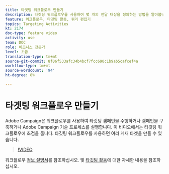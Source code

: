 ```yaml
---
title: 타겟팅 워크플로우 만들기
description: 타깃팅 워크플로우를 사용하여 몇 개의 전달 대상을 정의하는 방법을 알아봅니다.
feature: 워크플로우, 타깃팅 활동, 쿼리 편집기
topics: Targeting Activities
kt: 2174
doc-type: feature video
activity: use
team: DOC
role: 비즈니스 전문가
level: 초급
translation-type: tm+mt
source-git-commit: 8f06f533afc34b4bcf7fcc690c1b9ab5cafcef4a
workflow-type: tm+mt
source-wordcount: '94'
ht-degree: 8%

---
```



# 타겟팅 워크플로우 만들기

Adobe Campaign은 워크플로우를 사용하여 타깃팅 캠페인을 수행하거나 캠페인을 구축하거나 Adobe Campaign 기술 프로세스를 실행합니다. 이 비디오에서는 타깃팅 워크플로우에 초점을 둡니다. 타깃팅 워크플로우를 사용하면 여러 게재 타겟을 만들 수 있습니다.

>[!VIDEO](https://video.tv.adobe.com/v/25605?quality=12)

워크플로우 [정보 설명서](https://docs.adobe.com/content/help/en/campaign-classic/using/automating-with-workflows/introduction/about-workflows.html)를 참조하십시오.
및 [타깃팅 활동](https://docs.adobe.com/content/help/en/campaign-classic/using/automating-with-workflows/targeting-activities/about-targeting-activities.html)에 대한 자세한 내용을 참조하십시오.

